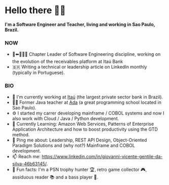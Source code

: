 # Hello there 🧑‍🦳

**I'm a Software Engineer and Teacher, living and working in Sao Paulo, Brazil.**

### NOW
- 🏃⬅️🏃🏃🏃 Chapter Leader of Software Engineering discipline, working on the evolution of the receivables platform at Itaú Bank
- 🇧🇷 Writing a technical or leadership article on LinkedIn monthly (typically in Portuguese).
### BIO
- 🏦 I'm currently working at [Itaú](https://www.itau.com/) (the largest private sector bank in Brazil).
- 👨‍🏫 Former Java teacher at [Ada](https://ada.tech/) (a great programming school located in Sao Paulo).
- ⚙️ I started my carrer developing mainframe / COBOL systems and now I also work with Cloud / Java / Python development.
- 🌱 Currently Learning: Amazon Web Services, Patterns of Enterprise Application Architecture and how to boost productivity using the GTD method.
- 💬 Ping me about: Leadership, REST API Design, Object-Oriented Paradigm Solutions and (why not?) Mainframe and COBOL development.
- 📫 Reach me: https://www.linkedin.com/in/giovanni-vicente-gentile-da-silva-46b63145/.
- 🤪 Fun facts: I'm a PSN trophy hunter 🏆, retro game collector 🎮, assiduous reader 📚 and a bass player 🎸.
